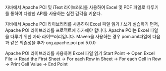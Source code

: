 자바에서 Apache POI 및 iText 라이브러리를 사용하여 Excel 및 PDF 파일로 다루기를 통하여 다양한 API를 사용하는 실전 감각을 키운다.

자바에서 Apache POI 라이브러리를 사용하여 Excel 파일 읽기 / 쓰기 실습하기
먼저, Apache POI 라이브러리를 프로젝트에 추가해야 합니다. Apache POI는 Excel 파일을 다루기 위한 자바 라이브러리입니다. Maven을 사용하는 경우 pom.xml파일에 다음과 같은 의존성을 추가
<dependency>
<groupId>org.apache.poi</groupId>
<artifactId>poi</artifactId>
<version>5.0.0</version>
</dependency>

Apache POI 라이브러리를 사용하여 Excel 파일 읽기
Start Point -> Open Excel File -> Read the First Sheet -> For each Row in Sheet -> For each Cell in Row -> Print Cell Value -> End Point


